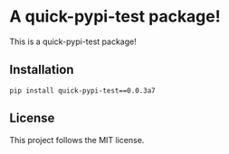 # A quick-pypi-test package!

This is a quick-pypi-test package!

## Installation
```pip
pip install quick-pypi-test==0.0.3a7
```

## License
This project follows the MIT license.

